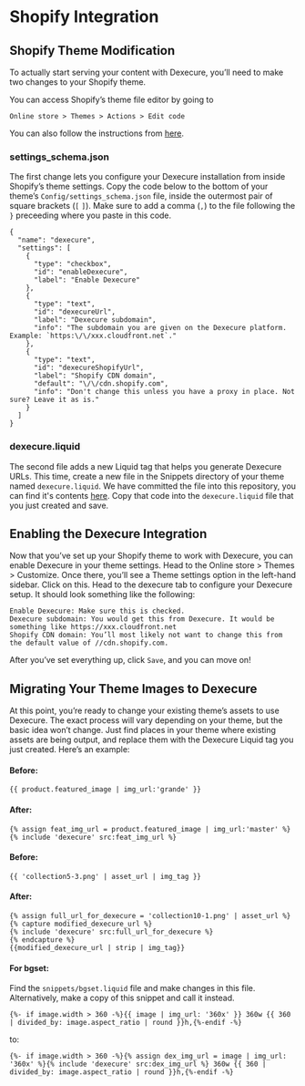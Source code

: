 # Shopify Integration

## Shopify Theme Modification

To actually start serving your content with Dexecure, you’ll need to make two changes to your Shopify theme.

You can access Shopify’s theme file editor by going to

`Online store > Themes > Actions > Edit code`

You can also follow the instructions from [here](https://help.shopify.com/themes/customization).

### settings_schema.json

The first change lets you configure your Dexecure installation from inside Shopify’s theme settings. Copy the code below to the bottom of your theme’s `Config/settings_schema.json` file, inside the outermost pair of square brackets (`[` `]`). Make sure to add a comma (`,`) to the file following the `}` preceeding where you paste in this code.

```
{
  "name": "dexecure",
  "settings": [
    {
      "type": "checkbox",
      "id": "enableDexecure",
      "label": "Enable Dexecure"
    },
    {
      "type": "text",
      "id": "dexecureUrl",
      "label": "Dexecure subdomain",
      "info": "The subdomain you are given on the Dexecure platform. Example: `https:\/\/xxx.cloudfront.net`."
    },
    {
      "type": "text",
      "id": "dexecureShopifyUrl",
      "label": "Shopify CDN domain",
      "default": "\/\/cdn.shopify.com",
      "info": "Don't change this unless you have a proxy in place. Not sure? Leave it as is."
    }
  ]
}
```

### dexecure.liquid

The second file adds a new Liquid tag that helps you generate Dexecure URLs. This time, create a new file in the Snippets directory of your theme named `dexecure.liquid`. We have committed the file into this repository, you can find it's contents [here](https://raw.githubusercontent.com/Dexter-JS/shopify-plugin/master/dexecure.liquid?token=AAvS63ervggjpTvYrz2yIi295AyBhNLPks5Xvt7HwA%3D%3D#). Copy that code into the `dexecure.liquid` file that you just created and save.

## Enabling the Dexecure Integration

Now that you’ve set up your Shopify theme to work with Dexecure, you can enable Dexecure in your theme settings. Head to the Online store > Themes > Customize. Once there, you’ll see a Theme settings option in the left-hand sidebar. Click on this. Head to the dexecure tab to configure your Dexecure setup. It should look something like the following:

```
Enable Dexecure: Make sure this is checked.
Dexecure subdomain: You would get this from Dexecure. It would be something like https://xxx.cloudfront.net
Shopify CDN domain: You’ll most likely not want to change this from the default value of //cdn.shopify.com.
```

After you’ve set everything up, click `Save`, and you can move on!

## Migrating Your Theme Images to Dexecure

At this point, you’re ready to change your existing theme’s assets to use Dexecure. The exact process will vary depending on your theme, but the basic idea won’t change. Just find places in your theme where existing assets are being output, and replace them with the Dexecure Liquid tag you just created. Here’s an example:

#### Before:
```
{{ product.featured_image | img_url:'grande' }}
```
#### After:
```
{% assign feat_img_url = product.featured_image | img_url:'master' %}
{% include 'dexecure' src:feat_img_url %}
```
#### Before:
```
{{ 'collection5-3.png' | asset_url | img_tag }}
```
#### After:
```
{% assign full_url_for_dexecure = 'collection10-1.png' | asset_url %}
{% capture modified_dexecure_url %}
{% include 'dexecure' src:full_url_for_dexecure %}
{% endcapture %}
{{modified_dexecure_url | strip | img_tag}}
```
#### For bgset:
Find the `snippets/bgset.liquid` file and make changes in this file. Alternatively, make a copy of this snippet and call it instead.
```
{%- if image.width > 360 -%}{{ image | img_url: '360x' }} 360w {{ 360 | divided_by: image.aspect_ratio | round }}h,{%-endif -%}
```
to:
```
{%- if image.width > 360 -%}{% assign dex_img_url = image | img_url: '360x' %}{% include 'dexecure' src:dex_img_url %} 360w {{ 360 | divided_by: image.aspect_ratio | round }}h,{%-endif -%}
```
